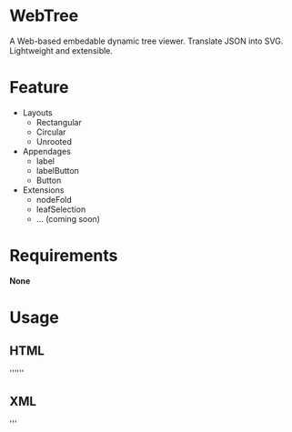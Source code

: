 # WebTree
A Web-based embedable dynamic tree viewer. Translate JSON into SVG. Lightweight and extensible.

# Feature
* Layouts
  * Rectangular
  * Circular
  * Unrooted
* Appendages
  * label
  * labelButton
  * Button
* Extensions
  * nodeFold
  * leafSelection
  * ... (coming soon)
  
# Requirements
__None__

# Usage
## HTML
'''<script src="js/webtree.js"></script>'''

## XML
'''<script xlink:href="svg-helper.js" type="text/javascript" />'''

# See Also
* parseNewick
  translate Newick string into JSON
* parsePhyloXML
  translate phyloXML string into JSON
